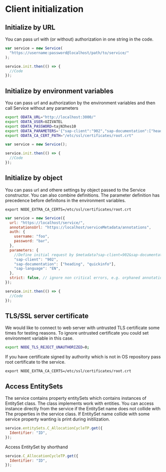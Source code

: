 # Client initialization

## Initialize by URL

You can pass url with (or without) authorization in one string in the code.

```javascript
var service = new Service(
  "https://username:password@localhost/path/to/service/"
);

service.init.then(() => {
  //Code
});
```

## Initialize by environment variables

You can pass url and authorization by the environment variables and then call
Service without any parameters

```bash
export ODATA_URL="http://localhost:3000/"
export ODATA_USER=UZIVATEL
export ODATA_PASSWORD=tajN3hes10
export ODATA_PARAMETERS='{"sap-client":"902","sap-documentation":["heading", "quickinfo"],"sap-language":"EN"}'
export ODATA_CA_CERT_PATH="/etc/ssl/certificates/root.crt"
```

```javascript
var service = new Service();

service.init.then(() => {
  //Code
});
```

## Initialize by object

You can pass url and othere settings by object passed to the Service constructor.
You can also combine definitions. The parameter definition has precedence before
definitons in the environment variables.

```shell
export NODE_EXTRA_CA_CERTS=/etc/ssl/certificates/root.crt

```

```javascript
var service = new Service({
  url: "https://localhost/service/",
  annotationsUrl: "https://localhost/serviceMetadata/annotations",
  auth: {
    username: "foo",
    password: "bar",
  },
  parameters: {
    //Define initial request by $metadata?sap-client=902&sap-documentation=&sap-language=EN
    "sap-client": "902",
    "sap-documentation": ["heading", "quickinfo"],
    "sap-language": "EN",
  },
  strict: false, // ignore non critical errors, e.g. orphaned annotations
});

service.init.then(() => {
  //Code
});
```

## TLS/SSL server certificate

We would like to connect to web server with untrusted TLS certificate some times
for testing reasons. To ignore untrusted certificate you could set environment
variable in this case.

```bash
export NODE_TLS_REJECT_UNAUTHORIZED=0;
```

If you have certificate signed by authority which is not in OS repository
pass root certificate to the service.

```shell
export NODE_EXTRA_CA_CERTS=/etc/ssl/certificates/root.crt

```

## Access EntitySets

The service contains property entitySets which contains instances of EntitySet class. The class
implements work with entities. You can access instance directly from the service if the EntitySet
name does not collide with The properties in the service class. If EntitySet name collide with
some service property wanting is print during initilization.

```javascript
service.entitySets.C_AllocationCycleTP.get({
  Identifier: "ID",
});
```

Access EntitySet by shorthand

```javascript
service.C_AllocationCycleTP.get({
  Identifier: "ID",
});
```
